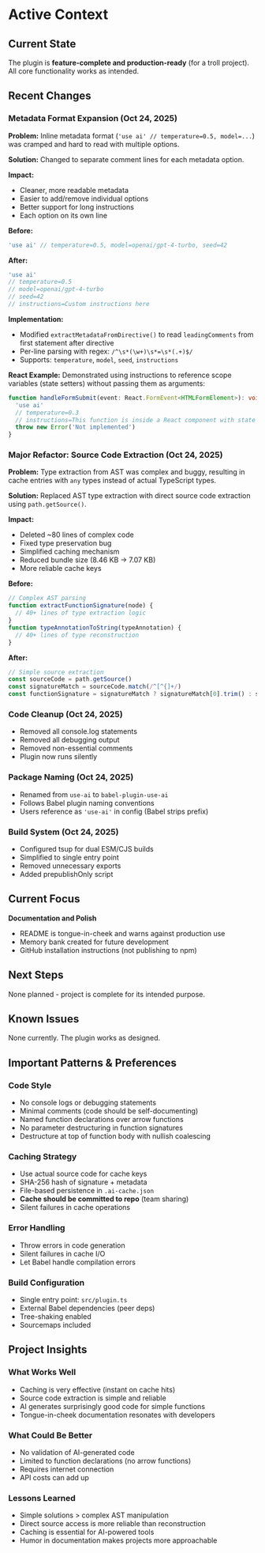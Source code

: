 # Active Context

## Current State

The plugin is **feature-complete and production-ready** (for a troll project). All core functionality works as intended.

## Recent Changes

### Metadata Format Expansion (Oct 24, 2025)
**Problem:** Inline metadata format (`'use ai' // temperature=0.5, model=...`) was cramped and hard to read with multiple options.

**Solution:** Changed to separate comment lines for each metadata option.

**Impact:**
- Cleaner, more readable metadata
- Easier to add/remove individual options
- Better support for long instructions
- Each option on its own line

**Before:**
```typescript
'use ai' // temperature=0.5, model=openai/gpt-4-turbo, seed=42
```

**After:**
```typescript
'use ai'
// temperature=0.5
// model=openai/gpt-4-turbo
// seed=42
// instructions=Custom instructions here
```

**Implementation:**
- Modified `extractMetadataFromDirective()` to read `leadingComments` from first statement after directive
- Per-line parsing with regex: `/^\s*(\w+)\s*=\s*(.+)$/`
- Supports: `temperature`, `model`, `seed`, `instructions`

**React Example:**
Demonstrated using instructions to reference scope variables (state setters) without passing them as arguments:
```typescript
function handleFormSubmit(event: React.FormEvent<HTMLFormElement>): void {
  'use ai'
  // temperature=0.3
  // instructions=This function is inside a React component with state setters: setIsLoading, setError, and setSuccess...
  throw new Error('Not implemented')
}
```

### Major Refactor: Source Code Extraction (Oct 24, 2025)
**Problem:** Type extraction from AST was complex and buggy, resulting in cache entries with `any` types instead of actual TypeScript types.

**Solution:** Replaced AST type extraction with direct source code extraction using `path.getSource()`.

**Impact:**
- Deleted ~80 lines of complex code
- Fixed type preservation bug
- Simplified caching mechanism
- Reduced bundle size (8.46 KB → 7.07 KB)
- More reliable cache keys

**Before:**
```typescript
// Complex AST parsing
function extractFunctionSignature(node) {
  // 40+ lines of type extraction logic
}
function typeAnnotationToString(typeAnnotation) {
  // 40+ lines of type reconstruction
}
```

**After:**
```typescript
// Simple source extraction
const sourceCode = path.getSource()
const signatureMatch = sourceCode.match(/^[^{]+/)
const functionSignature = signatureMatch ? signatureMatch[0].trim() : sourceCode
```

### Code Cleanup (Oct 24, 2025)
- Removed all console.log statements
- Removed all debugging output
- Removed non-essential comments
- Plugin now runs silently

### Package Naming (Oct 24, 2025)
- Renamed from `use-ai` to `babel-plugin-use-ai`
- Follows Babel plugin naming conventions
- Users reference as `'use-ai'` in config (Babel strips prefix)

### Build System (Oct 24, 2025)
- Configured tsup for dual ESM/CJS builds
- Simplified to single entry point
- Removed unnecessary exports
- Added prepublishOnly script

## Current Focus

**Documentation and Polish**
- README is tongue-in-cheek and warns against production use
- Memory bank created for future development
- GitHub installation instructions (not publishing to npm)

## Next Steps

None planned - project is complete for its intended purpose.

## Known Issues

None currently. The plugin works as designed.

## Important Patterns & Preferences

### Code Style
- No console logs or debugging statements
- Minimal comments (code should be self-documenting)
- Named function declarations over arrow functions
- No parameter destructuring in function signatures
- Destructure at top of function body with nullish coalescing

### Caching Strategy
- Use actual source code for cache keys
- SHA-256 hash of signature + metadata
- File-based persistence in `.ai-cache.json`
- **Cache should be committed to repo** (team sharing)
- Silent failures in cache operations

### Error Handling
- Throw errors in code generation
- Silent failures in cache I/O
- Let Babel handle compilation errors

### Build Configuration
- Single entry point: `src/plugin.ts`
- External Babel dependencies (peer deps)
- Tree-shaking enabled
- Sourcemaps included

## Project Insights

### What Works Well
- Caching is very effective (instant on cache hits)
- Source code extraction is simple and reliable
- AI generates surprisingly good code for simple functions
- Tongue-in-cheek documentation resonates with developers

### What Could Be Better
- No validation of AI-generated code
- Limited to function declarations (no arrow functions)
- Requires internet connection
- API costs can add up

### Lessons Learned
- Simple solutions > complex AST manipulation
- Direct source access is more reliable than reconstruction
- Caching is essential for AI-powered tools
- Humor in documentation makes projects more approachable
